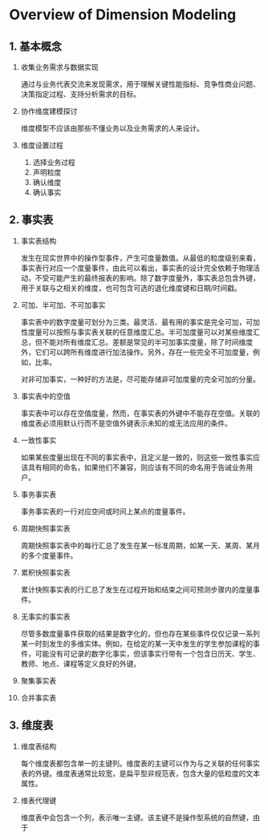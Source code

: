 # Overview of Dimension Modeling

## 1. 基本概念

1. 收集业务需求与数据实现

   通过与业务代表交流来发现需求，用于理解关键性能指标、竞争性商业问题、决策指定过程、支持分析需求的目标。

2. 协作维度建模探讨

   维度模型不应该由那些不懂业务以及业务需求的人来设计。

3. 维度设置过程

   1. 选择业务过程
   2. 声明粒度
   3. 确认维度
   4. 确认事实



## 2. 事实表

1. 事实表结构

   发生在现实世界中的操作型事件，产生可度量数值。从最低的粒度级别来看，事实表行对应一个度量事件，由此可以看出，事实表的设计完全依赖于物理活动，不受可能产生的最终报表的影响。除了数字度量外，事实表总包含外键，用于关联与之相关的维度，也可包含可选的退化维度键和日期/时间戳。

2. 可加、半可加、不可加事实

   事实表中的数字度量可划分为三类。最灵活、最有用的事实是完全可加，可加性度量可以按照与事实表关联的任意维度汇总。半可加度量可以对某些维度汇总，但不能对所有维度汇总。差额是常见的半可加事实度量，除了时间维度外，它们可以跨所有维度进行加法操作。另外，存在一些完全不可加度量，例如，比率。

   对非可加事实，一种好的方法是，尽可能存储非可加度量的完全可加的分量。

3. 事实表中的空值

   事实表中可以存在空值度量，然而，在事实表的外键中不能存在空值。关联的维度表必须用默认行而不是空值外键表示未知的或无法应用的条件。

4. 一致性事实

   如果某些度量出现在不同的事实表中，且定义是一致的，则这些一致性事实应该具有相同的命名，如果他们不兼容，则应该有不同的命名用于告诫业务用户。

5. 事务事实表

   事务事实表的一行对应空间或时间上某点的度量事件。

6. 周期快照事实表

   周期快照事实表中的每行汇总了发生在某一标准周期，如某一天、某周、某月的多个度量事件。

7. 累积快照事实表

   累计快照事实表的行汇总了发生在过程开始和结束之间可预测步骤内的度量事件。

8. 无事实的事实表

   尽管多数度量事件获取的结果是数字化的，但也存在某些事件仅仅记录一系列某一时刻发生的多维实体。例如，在给定的某一天中发生的学生参加课程的事件，可能没有可记录的数字化事实，但该事实行带有一个包含日历天、学生、教师、地点、课程等定义良好的外键。

9. 聚集事实表
10. 合并事实表



## 3. 维度表

1. 维度表结构

   每个维度表都包含单一的主键列。维度表的主键可以作为与之关联的任何事实表的外键。维度表通常比较宽，是扁平型非规范表，包含大量的低粒度的文本属性。

2. 维表代理键

   维度表中会包含一个列，表示唯一主键。该主键不是操作型系统的自然键，由于
